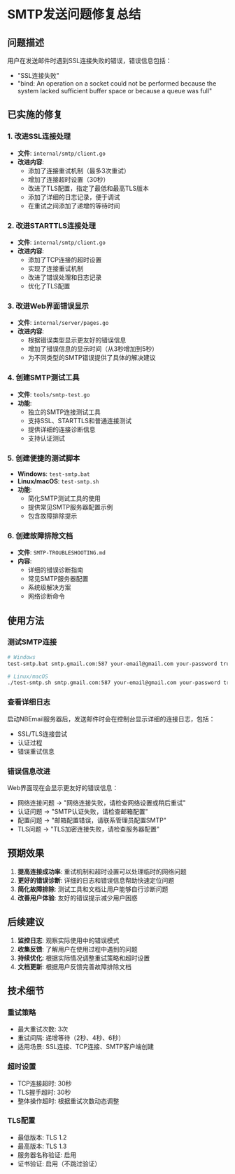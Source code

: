 # SMTP发送问题修复总结

## 问题描述
用户在发送邮件时遇到SSL连接失败的错误，错误信息包括：
- "SSL连接失败"
- "bind: An operation on a socket could not be performed because the system lacked sufficient buffer space or because a queue was full"

## 已实施的修复

### 1. 改进SSL连接处理
- **文件**: `internal/smtp/client.go`
- **改进内容**:
  - 添加了连接重试机制（最多3次重试）
  - 增加了连接超时设置（30秒）
  - 改进了TLS配置，指定了最低和最高TLS版本
  - 添加了详细的日志记录，便于调试
  - 在重试之间添加了递增的等待时间

### 2. 改进STARTTLS连接处理
- **文件**: `internal/smtp/client.go`
- **改进内容**:
  - 添加了TCP连接的超时设置
  - 实现了连接重试机制
  - 改进了错误处理和日志记录
  - 优化了TLS配置

### 3. 改进Web界面错误显示
- **文件**: `internal/server/pages.go`
- **改进内容**:
  - 根据错误类型显示更友好的错误信息
  - 增加了错误信息的显示时间（从3秒增加到5秒）
  - 为不同类型的SMTP错误提供了具体的解决建议

### 4. 创建SMTP测试工具
- **文件**: `tools/smtp-test.go`
- **功能**:
  - 独立的SMTP连接测试工具
  - 支持SSL、STARTTLS和普通连接测试
  - 提供详细的连接诊断信息
  - 支持认证测试

### 5. 创建便捷的测试脚本
- **Windows**: `test-smtp.bat`
- **Linux/macOS**: `test-smtp.sh`
- **功能**:
  - 简化SMTP测试工具的使用
  - 提供常见SMTP服务器配置示例
  - 包含故障排除提示

### 6. 创建故障排除文档
- **文件**: `SMTP-TROUBLESHOOTING.md`
- **内容**:
  - 详细的错误诊断指南
  - 常见SMTP服务器配置
  - 系统级解决方案
  - 网络诊断命令

## 使用方法

### 测试SMTP连接
```bash
# Windows
test-smtp.bat smtp.gmail.com:587 your-email@gmail.com your-password true

# Linux/macOS
./test-smtp.sh smtp.gmail.com:587 your-email@gmail.com your-password true
```

### 查看详细日志
启动NBEmail服务器后，发送邮件时会在控制台显示详细的连接日志，包括：
- SSL/TLS连接尝试
- 认证过程
- 错误重试信息

### 错误信息改进
Web界面现在会显示更友好的错误信息：
- 网络连接问题 → "网络连接失败，请检查网络设置或稍后重试"
- 认证问题 → "SMTP认证失败，请检查邮箱配置"
- 配置问题 → "邮箱配置错误，请联系管理员配置SMTP"
- TLS问题 → "TLS加密连接失败，请检查服务器配置"

## 预期效果

1. **提高连接成功率**: 重试机制和超时设置可以处理临时的网络问题
2. **更好的错误诊断**: 详细的日志和错误信息帮助快速定位问题
3. **简化故障排除**: 测试工具和文档让用户能够自行诊断问题
4. **改善用户体验**: 友好的错误提示减少用户困惑

## 后续建议

1. **监控日志**: 观察实际使用中的错误模式
2. **收集反馈**: 了解用户在使用过程中遇到的问题
3. **持续优化**: 根据实际情况调整重试策略和超时设置
4. **文档更新**: 根据用户反馈完善故障排除文档

## 技术细节

### 重试策略
- 最大重试次数: 3次
- 重试间隔: 递增等待（2秒、4秒、6秒）
- 适用场景: SSL连接、TCP连接、SMTP客户端创建

### 超时设置
- TCP连接超时: 30秒
- TLS握手超时: 30秒
- 整体操作超时: 根据重试次数动态调整

### TLS配置
- 最低版本: TLS 1.2
- 最高版本: TLS 1.3
- 服务器名称验证: 启用
- 证书验证: 启用（不跳过验证）
